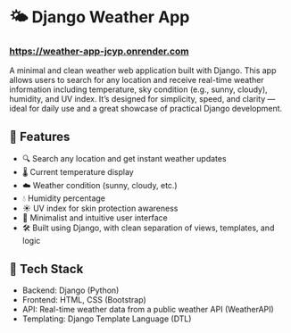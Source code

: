 # 🌤️ Django Weather App 
### https://weather-app-jcyp.onrender.com
A minimal and clean weather web application built with Django. This app allows users to search for any location and receive real-time weather information including temperature, sky condition (e.g., sunny, cloudy), humidity, and UV index. It’s designed for simplicity, speed, and clarity — ideal for daily use and a great showcase of practical Django development.

## 🚀 Features
- 🔍 Search any location and get instant weather updates
- 🌡️ Current temperature display
- ☁️ Weather condition (sunny, cloudy, etc.)
- 💧 Humidity percentage
- ☀️ UV index for skin protection awareness
- 🧭 Minimalist and intuitive user interface
- 🛠️ Built using Django, with clean separation of views, templates, and logic

## 🧰 Tech Stack
- Backend: Django (Python)
- Frontend: HTML, CSS (Bootstrap)
- API: Real-time weather data from a public weather API (WeatherAPI)
- Templating: Django Template Language (DTL)

